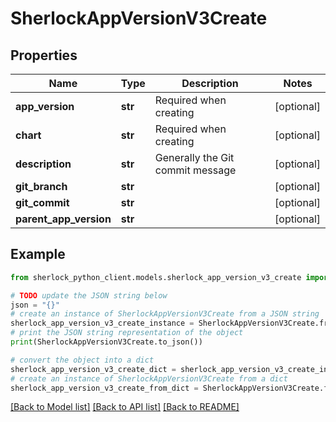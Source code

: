 # SherlockAppVersionV3Create


## Properties

Name | Type | Description | Notes
------------ | ------------- | ------------- | -------------
**app_version** | **str** | Required when creating | [optional] 
**chart** | **str** | Required when creating | [optional] 
**description** | **str** | Generally the Git commit message | [optional] 
**git_branch** | **str** |  | [optional] 
**git_commit** | **str** |  | [optional] 
**parent_app_version** | **str** |  | [optional] 

## Example

```python
from sherlock_python_client.models.sherlock_app_version_v3_create import SherlockAppVersionV3Create

# TODO update the JSON string below
json = "{}"
# create an instance of SherlockAppVersionV3Create from a JSON string
sherlock_app_version_v3_create_instance = SherlockAppVersionV3Create.from_json(json)
# print the JSON string representation of the object
print(SherlockAppVersionV3Create.to_json())

# convert the object into a dict
sherlock_app_version_v3_create_dict = sherlock_app_version_v3_create_instance.to_dict()
# create an instance of SherlockAppVersionV3Create from a dict
sherlock_app_version_v3_create_from_dict = SherlockAppVersionV3Create.from_dict(sherlock_app_version_v3_create_dict)
```
[[Back to Model list]](../README.md#documentation-for-models) [[Back to API list]](../README.md#documentation-for-api-endpoints) [[Back to README]](../README.md)


